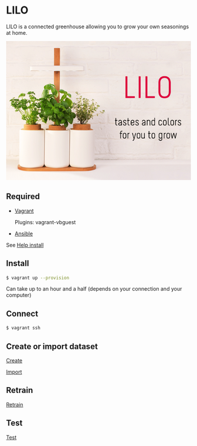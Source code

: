 # LILO
LILO is a connected greenhouse allowing you to grow your own seasonings at home.

![alt tag](https://github.com/zirkis/LILO/blob/kevin/docs/images/lilo.png)

## Required

- [Vagrant](https://www.vagrantup.com)
	
	Plugins: vagrant-vbguest

- [Ansible](http://docs.ansible.com/ansible)

See [Help install](https://github.com/zirkis/LILO/blob/kevin/docs/installation.md)

## Install
	
```bash
$ vagrant up --provision
```

Can take up to an hour and a half (depends on your connection and your computer)

## Connect

```bash
$ vagrant ssh
```

## Create or import dataset 

[Create](https://github.com/zirkis/LILO/blob/kevin/docs/makedataset.md)

[Import](https://github.com/zirkis/LILO/blob/kevin/docs/importdataset.md)

## Retrain 

[Retrain](https://github.com/zirkis/LILO/blob/kevin/docs/retrain.md)

## Test

[Test](https://github.com/zirkis/LILO/blob/kevin/docs/test.md)